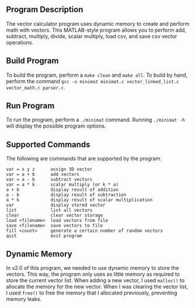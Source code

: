 ## Program Description
The vector calculator program uses dynamic memory to create and perform math with vectors. This MATLAB-style program allows you to perform add, subtract, multiply, divide, scalar multiply, load csv, and save csv vector operations.

## Build Program
To build the program, perform a `make clean` and `make all`. To build by hand, perform the command `gcc -o minimat minimat.c vector_linked_list.c vector_math.c parser.c`.

## Run Program
To run the program, perform a `./minimat` command. Running `./minimat -h` will display the possible program options.

## Supported Commands
The following are commands that are supported by the program.

    var = x y z      assign 3D vector
    var = a + b      add vectors
    var = a - b      subtract vectors
    var = a * k      scalar multiply (or k * a)
    a + b            display result of addition
    a - b            display result of subtraction
    a * k            display result of scalar multiplication
    var              display stored vector
    list             list all vectors
    clear            clear vector storage
    load <filename>  load vectors from file
    save <filename>  save vectors to file
    fill <count>     generate a certain number of random vectors
    quit             exit program

## Dynamic Memory
In v2.0 of this program, we needed to use dynamic memory to store the vectors. This way, the program only uses as little memory as required to store the current vector list. When adding a new vector, I used `malloc()` to allocate the memory for the new vector. When I was clearing the vector list, I used `free()` to free the memory that I allocated previously, preventing memory leaks.
